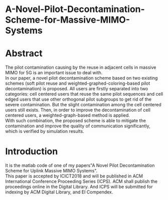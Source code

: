 A-Novel-Pilot-Decontamination-Scheme-for-Massive-MIMO-Systems
====
# Abstract</br>
The pilot contamination causing by the reuse in adjacent cells in massive MIMO for 5G is an important issue to deal with. </br>
In our paper, a novel pilot decontamination scheme based on two existing schemes (soft pilot reuse and weighted-graphed-coloring-based pilot decontamination) is proposed. All users are firstly separated into two categories: cell centered users that reuse the same pilot sequences and cell edged users that use other orthogonal pilot subgroups to get rid of the severe contamination. But the slight contamination among the cell centered users still exists. Then, in order to improve the decontamination of cell centered users, a weighted-graph-based method is applied. </br>
With such combination, the proposed scheme is able to mitigate the contamination and improve the quality of communication significantly, which is verified by simulation results. </br>
# Introduction</br>
It is the matlab code of one of my papers"A Novel Pilot Decontamination Scheme for Uplink Massive MIMO Systems".</br>
This paper is accepted by ICICT2018 and will be published in ACM International Conference Proceeding Series (ICPS). ACM shall publish the proceedings online in the Digital Library. And ICPS will be submitted for indexing by ACM Digital Library, and EI Compendex.
